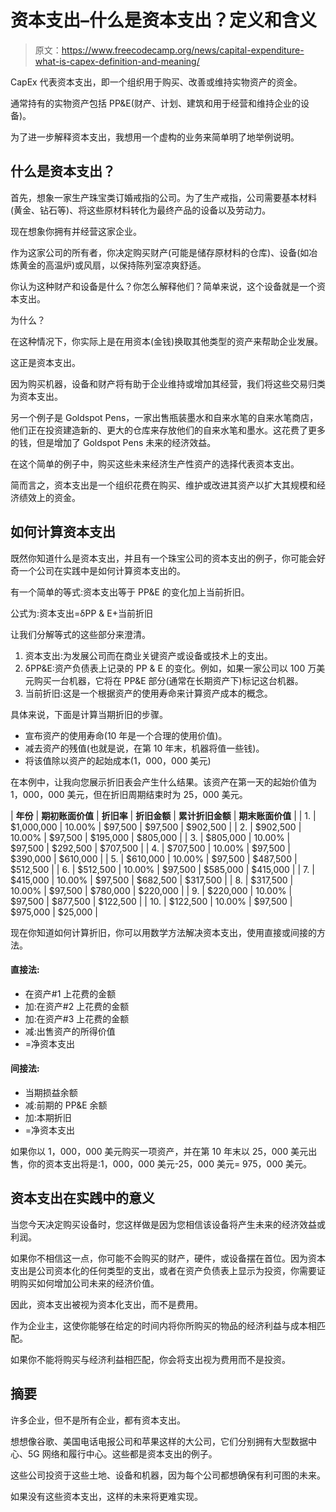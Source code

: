 # 资本支出–什么是资本支出？定义和含义

> 原文：<https://www.freecodecamp.org/news/capital-expenditure-what-is-capex-definition-and-meaning/>

CapEx 代表资本支出，即一个组织用于购买、改善或维持实物资产的资金。

通常持有的实物资产包括 PP&E(财产、计划、建筑和用于经营和维持企业的设备)。

为了进一步解释资本支出，我想用一个虚构的业务来简单明了地举例说明。

## 什么是资本支出？

首先，想象一家生产珠宝类订婚戒指的公司。为了生产戒指，公司需要基本材料(黄金、钻石等)、将这些原材料转化为最终产品的设备以及劳动力。

现在想象你拥有并经营这家企业。

作为这家公司的所有者，你决定购买财产(可能是储存原材料的仓库)、设备(如冶炼黄金的高温炉)或风扇，以保持陈列室凉爽舒适。

你认为这种财产和设备是什么？你怎么解释他们？简单来说，这个设备就是一个资本支出。

为什么？

在这种情况下，你实际上是在用资本(金钱)换取其他类型的资产来帮助企业发展。

这正是资本支出。

因为购买机器，设备和财产将有助于企业维持或增加其经营，我们将这些交易归类为资本支出。

另一个例子是 Goldspot Pens，一家出售瓶装墨水和自来水笔的自来水笔商店，他们正在投资建造新的、更大的仓库来存放他们的自来水笔和墨水。这花费了更多的钱，但是增加了 Goldspot Pens 未来的经济效益。

在这个简单的例子中，购买这些未来经济生产性资产的选择代表资本支出。

简而言之，资本支出是一个组织花费在购买、维护或改进其资产以扩大其规模和经济绩效上的资金。

## 如何计算资本支出

既然你知道什么是资本支出，并且有一个珠宝公司的资本支出的例子，你可能会好奇一个公司在实践中是如何计算资本支出的。

有一个简单的等式:资本支出等于 PP&E 的变化加上当前折旧。

公式为:资本支出=δPP & E+当前折旧

让我们分解等式的这些部分来澄清。

1.  资本支出:为发展公司而在商业关键资产或设备或技术上的支出。
2.  δPP&E:资产负债表上记录的 PP & E 的变化。例如，如果一家公司以 100 万美元购买一台机器，它将在 PP&E 部分(通常在长期资产下)标记这台机器。
3.  当前折旧:这是一个根据资产的使用寿命来计算资产成本的概念。

具体来说，下面是计算当期折旧的步骤。

*   宣布资产的使用寿命(10 年是一个合理的使用价值)。
*   减去资产的残值(也就是说，在第 10 年末，机器将值一些钱)。
*   将该值除以资产的起始成本(1，000，000 美元)

在本例中，让我向您展示折旧表会产生什么结果。该资产在第一天的起始价值为 1，000，000 美元，但在折旧周期结束时为 25，000 美元。

| **年份** | **期初账面价值** | **折旧率** | **折旧金额** | **累计折旧金额** | **期末账面价值** |
| 1. | $1,000,000 | 10.00% | $97,500 | $97,500 | $902,500 |
| 2. | $902,500 | 10.00% | $97,500 | $195,000 | $805,000 |
| 3. | $805,000 | 10.00% | $97,500 | $292,500 | $707,500 |
| 4. | $707,500 | 10.00% | $97,500 | $390,000 | $610,000 |
| 5. | $610,000 | 10.00% | $97,500 | $487,500 | $512,500 |
| 6. | $512,500 | 10.00% | $97,500 | $585,000 | $415,000 |
| 7. | $415,000 | 10.00% | $97,500 | $682,500 | $317,500 |
| 8. | $317,500 | 10.00% | $97,500 | $780,000 | $220,000 |
| 9. | $220,000 | 10.00% | $97,500 | $877,500 | $122,500 |
| 10. | $122,500 | 10.00% | $97,500 | $975,000 | $25,000 |

现在你知道如何计算折旧，你可以用数学方法解决资本支出，使用直接或间接的方法。

#### **直接法:**

*   在资产#1 上花费的金额
*   加:在资产#2 上花费的金额
*   加:在资产#3 上花费的金额
*   减:出售资产的所得价值
*   =净资本支出

#### **间接法:**

*   当期损益余额
*   减:前期的 PP&E 余额
*   加:本期折旧
*   =净资本支出

如果你以 1，000，000 美元购买一项资产，并在第 10 年末以 25，000 美元出售，你的资本支出将是:1，000，000 美元-25，000 美元= 975，000 美元。

## 资本支出在实践中的意义

当您今天决定购买设备时，您这样做是因为您相信该设备将产生未来的经济效益或利润。

如果你不相信这一点，你可能不会购买的财产，硬件，或设备摆在首位。因为资本支出是公司资本化的任何类型的支出，或者在资产负债表上显示为投资，你需要证明购买如何增加公司未来的经济价值。

因此，资本支出被视为资本化支出，而不是费用。

作为企业主，这使你能够在给定的时间内将你所购买的物品的经济利益与成本相匹配。

如果你不能将购买与经济利益相匹配，你会将支出视为费用而不是投资。

## 摘要

许多企业，但不是所有企业，都有资本支出。

想想像谷歌、美国电话电报公司和苹果这样的大公司，它们分别拥有大型数据中心、5G 网络和履行中心。这些都是资本支出的例子。

这些公司投资于这些土地、设备和机器，因为每个公司都想确保有利可图的未来。

如果没有这些资本支出，这样的未来将更难实现。